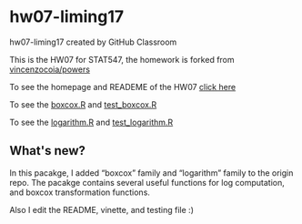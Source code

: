 # hw07-liming17
hw07-liming17 created by GitHub Classroom

This is the HW07 for STAT547, the homework is forked from [vincenzocoia/powers](https://github.com/vincenzocoia/powers)

To see the homepage and READEME of the HW07 [click here](https://github.com/liming17/powers)

To see the [boxcox.R](https://github.com/liming17/powers/blob/master/R/boxcoxTrans.R) and [test_boxcox.R](https://github.com/liming17/powers/blob/master/tests/testthat/test_boxcox.R)

To see the [logarithm.R](https://github.com/liming17/powers/blob/master/R/logarithm.R) and [test_logarithm.R](https://github.com/liming17/powers/blob/master/tests/testthat/test_logarithm.R)


## What's new?
In this pacakge, I added “boxcox” family and “logarithm” family to the origin repo. The pacakge contains several useful functions for log computation, and boxcox transformation functions.

Also I edit the README, vinette, and testing file :)
